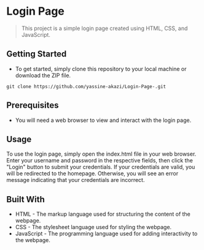 # Login Page
> This project is a simple login page created using HTML, CSS, and JavaScript.
## Getting Started
- To get started, simply clone this repository to your local machine or download the ZIP file.
```
git clone https://github.com/yassine-akazi/Login-Page-.git
```
## Prerequisites
- You will need a web browser to view and interact with the login page.

## Usage

To use the login page, simply open the index.html file in your web browser. Enter your username and password in the respective fields, then click the "Login" button to submit your credentials. If your credentials are valid, you will be redirected to the homepage. Otherwise, you will see an error message indicating that your credentials are incorrect.

## Built With

- HTML - The markup language used for structuring the content of the webpage.
- CSS - The stylesheet language used for styling the webpage.
- JavaScript - The programming language used for adding interactivity to the webpage.
